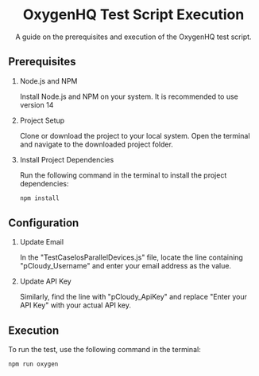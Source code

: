 <h1 align="center">OxygenHQ Test Script Execution</h1>

<p align="center">A guide on the prerequisites and execution of the OxygenHQ test script.</p>

<h2>Prerequisites</h2>

<ol>
  <li>Node.js and NPM</li>
  <p>Install Node.js and NPM on your system. It is recommended to use version 14 </p>
  
  <li>Project Setup</li>
  <p>Clone or download the project to your local system. Open the terminal and navigate to the downloaded project folder.</p>
  
  <li>Install Project Dependencies</li>
  <p>Run the following command in the terminal to install the project dependencies:</p>
  
  ```bash
  npm install
```
</ol>
<h2>Configuration</h2>
<ol>
  <li>Update Email</li>
  <p>In the "TestCaseIosParallelDevices.js" file, locate the line containing "pCloudy_Username" and enter your email address as the value.</p>
  <li>Update API Key</li>
  <p>Similarly, find the line with "pCloudy_ApiKey" and replace "Enter your API Key" with your actual API key.</p>
</ol>
<h2>Execution</h2>
<p>To run the test, use the following command in the terminal:</p>

```bash
npm run oxygen
```
